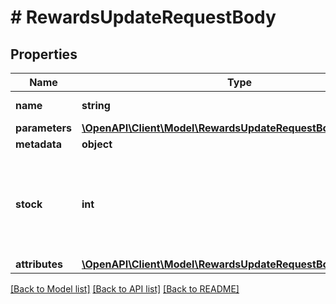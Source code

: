 # # RewardsUpdateRequestBody

## Properties

Name | Type | Description | Notes
------------ | ------------- | ------------- | -------------
**name** | **string** | Reward name. | [optional]
**parameters** | [**\OpenAPI\Client\Model\RewardsUpdateRequestBodyParameters**](RewardsUpdateRequestBodyParameters.md) |  | [optional]
**metadata** | **object** |  | [optional]
**stock** | **int** | The number of units of the product that you want to share as a reward. | [optional]
**attributes** | [**\OpenAPI\Client\Model\RewardsUpdateRequestBodyAttributes**](RewardsUpdateRequestBodyAttributes.md) |  | [optional]

[[Back to Model list]](../../README.md#models) [[Back to API list]](../../README.md#endpoints) [[Back to README]](../../README.md)
